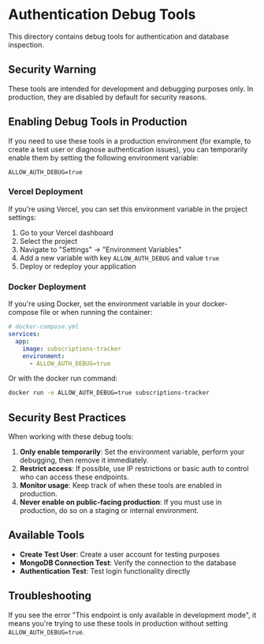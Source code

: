 # Authentication Debug Tools

This directory contains debug tools for authentication and database inspection.

## Security Warning

These tools are intended for development and debugging purposes only. In production, they are disabled by default for security reasons.

## Enabling Debug Tools in Production

If you need to use these tools in a production environment (for example, to create a test user or diagnose authentication issues), you can temporarily enable them by setting the following environment variable:

```
ALLOW_AUTH_DEBUG=true
```

### Vercel Deployment

If you're using Vercel, you can set this environment variable in the project settings:

1. Go to your Vercel dashboard
2. Select the project
3. Navigate to "Settings" → "Environment Variables"
4. Add a new variable with key `ALLOW_AUTH_DEBUG` and value `true`
5. Deploy or redeploy your application

### Docker Deployment

If you're using Docker, set the environment variable in your docker-compose file or when running the container:

```yaml
# docker-compose.yml
services:
  app:
    image: subscriptions-tracker
    environment:
      - ALLOW_AUTH_DEBUG=true
```

Or with the docker run command:

```bash
docker run -e ALLOW_AUTH_DEBUG=true subscriptions-tracker
```

## Security Best Practices

When working with these debug tools:

1. **Only enable temporarily**: Set the environment variable, perform your debugging, then remove it immediately.
2. **Restrict access**: If possible, use IP restrictions or basic auth to control who can access these endpoints.
3. **Monitor usage**: Keep track of when these tools are enabled in production.
4. **Never enable on public-facing production**: If you must use in production, do so on a staging or internal environment.

## Available Tools

- **Create Test User**: Create a user account for testing purposes
- **MongoDB Connection Test**: Verify the connection to the database
- **Authentication Test**: Test login functionality directly

## Troubleshooting

If you see the error "This endpoint is only available in development mode", it means you're trying to use these tools in production without setting `ALLOW_AUTH_DEBUG=true`.
